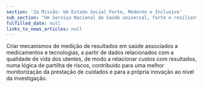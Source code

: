 ```yaml
---
section: '2a Missão: Um Estado Social Forte, Moderno e Inclusivo'
sub_section: "Um Serviço Nacional de Saúde universal, forte e resiliente"
fulfilled_date: null
links_to_news_articles: null
---
```


Criar mecanismos de medição de resultados em saúde associados a medicamentos e tecnologias, a partir de dados relacionados com a qualidade de vida dos utentes, de modo a relacionar custos com resultados, numa lógica de partilha de riscos, contribuído para uma melhor monitorização da prestação de cuidados e para a própria inovação ao nível da investigação.